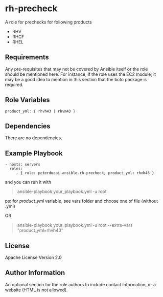 rh-precheck
=========

A role for prechecks for following products

* RHV
* RHCF
* RHEL
  

Requirements
------------

Any pre-requisites that may not be covered by Ansible itself or the role should be mentioned here. For instance, if the role uses the EC2 module, it may be a good idea to mention in this section that the boto package is required.

Role Variables
--------------

```
product_yml: { rhvh43 | rhvm43 }
```

Dependencies
------------

There are no dependencies.

Example Playbook
----------------


```
- hosts: servers
  roles:
     - { role: peterducai.ansible-rh-precheck, product_yml: rhvh43 }
```

and you can run it with

> ansible-playbook your_playbook.yml -u root

ps: for *product_yml* variable, see vars folder and choose one of file (without .yml)

OR

> ansible-playbook your_playbook.yml -u root --extra-vars "product_yml=rhvh43"


License
-------

Apache License Version 2.0

Author Information
------------------

An optional section for the role authors to include contact information, or a website (HTML is not allowed).
